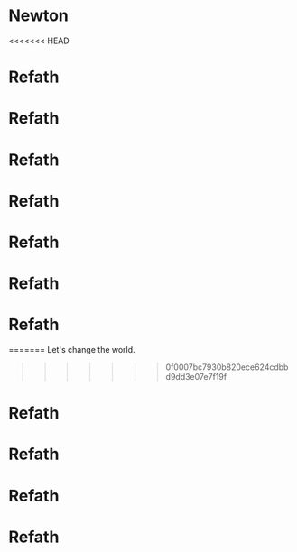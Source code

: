 # Newton
<<<<<<< HEAD
# Refath
# Refath
# Refath
# Refath
# Refath
# Refath
# Refath
=======
Let's change the world.
>>>>>>> 0f0007bc7930b820ece624cdbbd9dd3e07e7f19f
# Refath
# Refath
# Refath
# Refath
